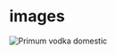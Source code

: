 # images

![Primum vodka domestic](https://user-images.githubusercontent.com/39569027/134797321-26a751a3-926b-4353-ae82-a29608cf983a.jpeg)
